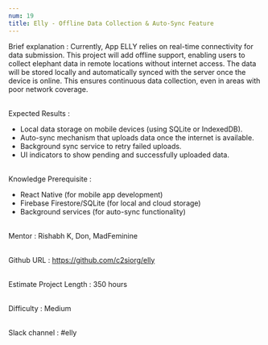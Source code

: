 ```yaml
---
num: 19
title: Elly - Offline Data Collection & Auto-Sync Feature
---
```


Brief explanation 
: Currently, App ELLY relies on real-time connectivity for data submission. This project will add offline support, enabling users to collect elephant data in remote locations without internet access. The data will be stored locally and automatically synced with the server once the device is online. This ensures continuous data collection, even in areas with poor network coverage.
<br><br>

Expected Results
: 

* Local data storage on mobile devices (using SQLite or IndexedDB).
* Auto-sync mechanism that uploads data once the internet is available.
* Background sync service to retry failed uploads.
* UI indicators to show pending and successfully uploaded data.
<br><br>

Knowledge Prerequisite
: 
* React Native (for mobile app development)
* Firebase Firestore/SQLite (for local and cloud storage)
* Background services (for auto-sync functionality)
<br><br>

Mentor
: Rishabh K, Don, MadFeminine
<br><br>

Github URL
: <https://github.com/c2siorg/elly>
<br><br>

Estimate Project Length
: 350 hours
<br><br>

Difficulty
: Medium
<br><br>

Slack channel
: #elly
<br><br>

